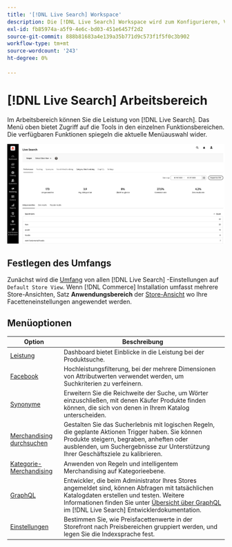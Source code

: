 ```yaml
---
title: '[!DNL Live Search] Workspace'
description: Die [!DNL Live Search] Workspace wird zum Konfigurieren, Verwalten und Überwachen der Suchleistung verwendet.
exl-id: fb85974a-a5f9-4e6c-bd03-451e6457f2d2
source-git-commit: 888b81683a4e139a35b771d9c573f1f5f0c3b902
workflow-type: tm+mt
source-wordcount: '243'
ht-degree: 0%

---
```


# [!DNL Live Search] Arbeitsbereich

Im Arbeitsbereich können Sie die Leistung von [!DNL Live Search]. Das Menü oben bietet Zugriff auf die Tools in den einzelnen Funktionsbereichen.  Die verfügbaren Funktionen spiegeln die aktuelle Menüauswahl wider.

![Factory-Arbeitsbereich](assets/workspace.png)

## Festlegen des Umfangs

Zunächst wird die [Umfang](https://experienceleague.adobe.com/docs/commerce-admin/start/setup/websites-stores-views.html#scope-settings) von allen [!DNL Live Search] -Einstellungen auf `Default Store View`. Wenn [!DNL Commerce] Installation umfasst mehrere Store-Ansichten, Satz **Anwendungsbereich** der [Store-Ansicht](https://experienceleague.adobe.com/docs/commerce-admin/start/setup/websites-stores-views.html) wo Ihre Facetteneinstellungen angewendet werden.

## Menüoptionen

| Option | Beschreibung |
|--- |--- |
| [Leistung](performance.md) | Dashboard bietet Einblicke in die Leistung bei der Produktsuche. |
| [Facebook](facets.md) | Hochleistungsfilterung, bei der mehrere Dimensionen von Attributwerten verwendet werden, um Suchkriterien zu verfeinern. |
| [Synonyme](synonyms.md) | Erweitern Sie die Reichweite der Suche, um Wörter einzuschließen, mit denen Käufer Produkte finden können, die sich von denen in Ihrem Katalog unterscheiden. |
| [Merchandising durchsuchen](rules.md) | Gestalten Sie das Sucherlebnis mit logischen Regeln, die geplante Aktionen Trigger haben. Sie können Produkte steigern, begraben, anheften oder ausblenden, um Suchergebnisse zur Unterstützung Ihrer Geschäftsziele zu kalibrieren. |
| [Kategorie-Merchandising](category-merch.md) | Anwenden von Regeln und intelligentem Merchandising auf Kategorieebene. |
| [GraphQL](https://developer.adobe.com/commerce/webapi/graphql/schema/live-search/) | Entwickler, die beim Administrator Ihres Stores angemeldet sind, können Abfragen mit tatsächlichen Katalogdaten erstellen und testen. Weitere Informationen finden Sie unter [Übersicht über GraphQL](https://developer.adobe.com/commerce/webapi/graphql/) im [!DNL Live Search] Entwicklerdokumentation. |
| [Einstellungen](settings.md) | Bestimmen Sie, wie Preisfacettenwerte in der Storefront nach Preisbereichen gruppiert werden, und legen Sie die Indexsprache fest. |
